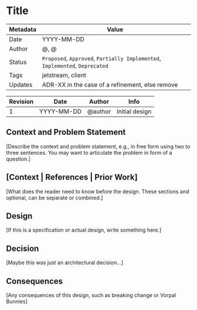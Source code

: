 # Title

| Metadata | Value                                                                        |
|----------|------------------------------------------------------------------------------|
| Date     | YYYY-MM-DD                                                                   |
| Author   | @<github user>, @<github user>                                               |
| Status   | `Proposed`, `Approved`, `Partially Implemented`, `Implemented`, `Deprecated` |
| Tags     | jetstream, client                                                            |
| Updates  | ADR-XX in the case of a refinement, else remove                              |

| Revision | Date       | Author  | Info           |
|----------|------------|---------|----------------|
| 1        | YYYY-MM-DD | @author | Initial design |

## Context and Problem Statement

[Describe the context and problem statement, e.g., in free form using two to three sentences. You may want to articulate the problem in form of a question.]

## [Context | References | Prior Work]

[What does the reader need to know before the design. These sections and optional, can be separate or combined.]

## Design

[If this is a specification or actual design, write something here.]

## Decision

[Maybe this was just an architectural decision...]

## Consequences

[Any consequences of this design, such as breaking change or Vorpal Bunnies]

